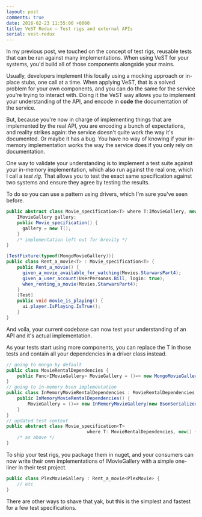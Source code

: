 ```yaml
---
layout: post
comments: true
date: 2016-02-23 11:55:00 +0000
title: VeST Redux – Test rigs and external APIs
serial: vest-redux
---
```


In my previous post, we touched on the concept of test rigs, reusable tests that can be ran against many implementations. When using VeST for your systems, you'd build all of those components alongside your mains.

Usually, developers implement this locally using a mocking approach or in-place stubs, one call at a time. When applying VeST, that is a solved problem for your own components, and you can do the same for the service you're trying to interact with. Doing it the VeST way allows you to implement your understanding of the API, and encode in **code** the documentation of the service.

But, because you're now in charge of implementing things that are implemented by the real API, you are encoding a bunch of expectations, and reality strikes again: the service doesn't quite work the way it's documented. Or maybe it has a bug. You have no way of knowing if your in-memory implementation works the way the service does if you only rely on documentation.

One way to validate your understanding is to implement a test suite against your in-memory implementation, which also run against the real one, which I call a *test rig*. That allows you to test the exact same specification against two systems and ensure they agree by testing the results.

To do so you can use a pattern using drivers, which I'm sure you've seen before.

```csharp
public abstract class Movie_specification<T> where T:IMovieGallery, new() {
	IMovieGallery gallery;
	public Movie_specification() {
	  gallery = new T();
	}
	/* implementation left out for brevity */
}

[TestFixture(typeof(MongoMovieGallery))]
public class Rent_a_movie<T> : Movie_specification<T> {
	public Rent_a_movie() {
	  given_a_movie_available_for_watching(Movies.StarwarsPart4);
	  given_a_user_account(UserPersonas.Bill, login: true);
	  when_renting_a_movie(Movies.StarwarsPart4);
	}
	[Test]
	public void movie_is_playing() {
	  ui.player.IsPlaying.IsTrue();
	}
}
```

And voila, your current codebase can now test your understanding of an API and it's actual implementation.

As your tests start using more components, you can replace the T in those tests and contain all your dependencies in a driver class instead.


```csharp
// going to mongo by default
public class MovieRentalDependencies {
	public Func<IMovieGallery> MovieGallery = ()=> new MongoMovieGallery();
}
// going to in-memory bson implementation
public class InMemoryMovieRentalDependencies : MovieRentalDependencies {
	public InMemoryMovieRentalDependencies() {
		MovieGallery = ()=> new InMemoryMovieGallery(new BsonSerializer());
	}
}
// updated test context
public abstract class Movie_specification<T>
							  where T: MovieRentalDependencies, new() {
	/* as above */
}
```

To ship your test rigs, you package them in nuget, and your consumers can now write their own implementations of IMovieGallery with a simple one-liner in their test project.

```csharp
public class PlexMovieGallery : Rent_a_movie<PlexMovie> {
	// etc
}
```

There are other ways to shave that yak, but this is the simplest and fastest for a few test specifications.
